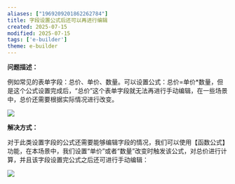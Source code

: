 ```yaml
---
aliases: ["1969209201862262784"]
title: 字段设置公式后还可以再进行编辑
created: 2025-07-15
modified: 2025-07-15
tags: ['e-builder']
theme: e-builder
---
```


**问题描述：**

例如常见的表单字段：总价、单价、数量。可以设置公式：总价=单价\*数量，但是这个公式设置完成后，“总价”这个表单字段就无法再进行手动编辑，在一些场景中，总价还需要根据实际情况进行改变。

![](605ed0f37df6343f0b15b93a7f9c75c1.jpg)

**解决方式：**

对于此类设置字段的公式还需要能够编辑字段的情况，我们可以使用【函数公式】功能，在本场景中，我们设置“单价”或者“数量”改变时触发该公式，对总价进行计算，并且该字段设置完公式之后还可进行手动编辑：

![](43c51cd3a1f794317a8ebd49184e5ae0.jpg)